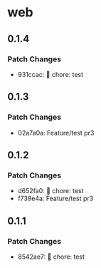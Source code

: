 # web

## 0.1.4

### Patch Changes

- 931ccac: :wrench: chore: test

## 0.1.3

### Patch Changes

- 02a7a0a: Feature/test pr3

## 0.1.2

### Patch Changes

- d652fa0: :wrench: chore: test
- f739e4a: Feature/test pr3

## 0.1.1

### Patch Changes

- 8542ae7: :wrench: chore: test
